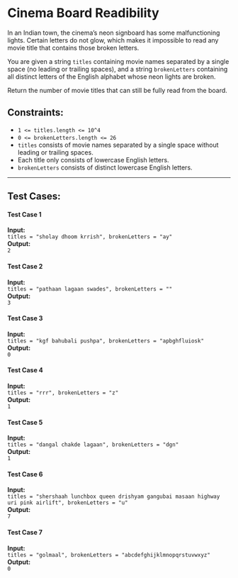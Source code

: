 # Cinema Board Readibility

In an Indian town, the cinema’s neon signboard has some malfunctioning lights. Certain letters do not glow, which makes it impossible to read any movie title that contains those broken letters.  

You are given a string `titles` containing movie names separated by a single space (no leading or trailing spaces), and a string `brokenLetters` containing all distinct letters of the English alphabet whose neon lights are broken.  

Return the number of movie titles that can still be fully read from the board.  


## Constraints:
- `1 <= titles.length <= 10^4`  
- `0 <= brokenLetters.length <= 26`  
- `titles` consists of movie names separated by a single space without leading or trailing spaces.  
- Each title only consists of lowercase English letters.  
- `brokenLetters` consists of distinct lowercase English letters.  

---

## Test Cases:


#### Test Case 1

**Input:**  
`titles = "sholay dhoom krrish", brokenLetters = "ay"`  
**Output:**  
`2`  

#### Test Case 2

**Input:**  
`titles = "pathaan lagaan swades", brokenLetters = ""`  
**Output:**  
`3`  

#### Test Case 3

**Input:**  
`titles = "kgf bahubali pushpa", brokenLetters = "apbghfluiosk"`  
**Output:**  
`0`  

#### Test Case 4

**Input:**  
`titles = "rrr", brokenLetters = "z"`  
**Output:**  
`1`  

#### Test Case 5

**Input:**  
`titles = "dangal chakde lagaan", brokenLetters = "dgn"`  
**Output:**  
`1`  

#### Test Case 6

**Input:**  
`titles = "shershaah lunchbox queen drishyam gangubai masaan highway uri pink airlift", brokenLetters = "u"`  
**Output:**  
`7`  

#### Test Case 7

**Input:**  
`titles = "golmaal", brokenLetters = "abcdefghijklmnopqrstuvwxyz"`  
**Output:**  
`0`  
